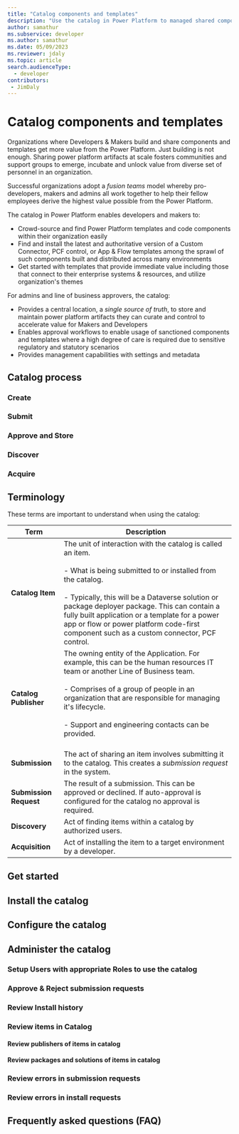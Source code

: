 ```yaml
---
title: "Catalog components and templates"
description: "Use the catalog in Power Platform to managed shared components and templates so that administrators, application makers, and developers within an organization can leverage each others work."
author: samathur
ms.subservice: developer
ms.author: samathur
ms.date: 05/09/2023
ms.reviewer: jdaly
ms.topic: article
search.audienceType: 
  - developer
contributors:
 - JimDaly
---
```

# Catalog components and templates

Organizations where Developers & Makers build and share components and templates get more value from the Power Platform. Just building is not enough. Sharing power platform artifacts at scale fosters communities and support groups to emerge, incubate and unlock value from diverse set of personnel in an organization.

Successful organizations adopt a *fusion teams* model whereby pro-developers, makers and admins all work together to help their fellow employees derive the highest value possible from the Power Platform.

The catalog in Power Platform enables developers and makers to:

- Crowd-source and find Power Platform templates and code components within their organization easily
- Find and install the latest and authoritative version of a Custom Connector, PCF control, or App & Flow templates among the sprawl of such components built and distributed across many environments
- Get started with templates that provide immediate value including those that connect to their enterprise systems & resources, and utilize organization's themes

For admins and line of business approvers, the catalog:

- Provides a central location, a *single source of truth*, to store and maintain power platform artifacts they can curate and control to accelerate value for Makers and Developers
- Enables approval workflows to enable usage of sanctioned components and templates where a high degree of care is required due to sensitive regulatory and statutory scenarios
- Provides management capabilities with settings and metadata

## Catalog process

<!-- Need to extract these points from the diagram somehow -->

### Create

### Submit

### Approve and Store

### Discover

### Acquire

## Terminology

These terms are important to understand when using the catalog:


|Term|Description|
|---------|---------|
|**Catalog Item**|The unit of interaction with the catalog is called an item. <br /><br /> - What is being submitted to or installed from the catalog. <br /><br /> - Typically, this will be a Dataverse solution or package deployer package. This can contain a fully built application or a template for a power app or flow or power platform code-first component such as a custom connector, PCF control. |
|**Catalog Publisher**|The owning entity of the Application. For example, this can be the human resources IT team or another Line of Business team.<br /><br /> - Comprises of a group of people in an organization that are responsible for managing it's lifecycle. <br /><br /> - Support and engineering contacts can be provided.<br /><br />| - Not to be confused with the Solution Publisher
|**Submission** |The act of sharing an item involves submitting it to the catalog. This creates a *submission request* in the system.|
|**Submission Request**|The result of a submission. This can be approved or declined. If auto-approval is configured for the catalog no approval is required.|
|**Discovery**|Act of finding items within a catalog by authorized users.|
|**Acquisition**|Act of installing the item to a target environment by a developer.|

## Get started

## Install the catalog

## Configure the catalog

## Administer the catalog

### Setup Users with appropriate Roles to use the catalog

### Approve & Reject submission requests

### Review Install history

### Review items in Catalog

#### Review publishers of items in catalog

#### Review packages and solutions of items in catalog

### Review errors in submission requests

### Review errors in install requests

## Frequently asked questions (FAQ)


